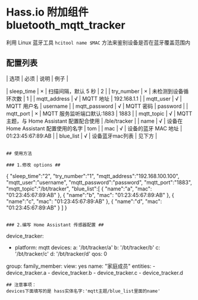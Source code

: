 # Hass.io 附加组件 bluetooth_mqtt_tracker

利用 Linux 蓝牙工具 `hcitool name $MAC` 方法来鉴别设备是否在蓝牙覆盖范围内

## 配置列表

| 选项 | 必须 | 说明 | 例子 |

| sleep_time | × | 扫描间隔，默认 5 秒 | 2 |
| try_number | × | 未检测到设备循环次数 | 1 |
| mqtt_address | √ | MQTT 地址 | 192.168.1.1 |
| mqtt_user | √ | MQTT 用户名 | username |
| mqtt_password | √ | MQTT 密码 | password |
| mqtt_port | × | MQTT 服务监听端口默认:1883 | 1883 |
| mqtt_topic | √ | MQTT 主题，与 Home Assistant 配置配合使用 | /ble/tracker |
| name | √ | 设备在 Home Assistant 配置使用的名字 | tom |
| mac | √ | 设备的蓝牙 MAC 地址 | 01:23:45:67:89:AB |
| blue_list | √ | 设备蓝牙mac列表 | 见下方 |
```

## 使用方法

### 1.修改 options ## 
```
{
  "sleep_time":"2",
  "try_number":"1",
  "mqtt_address":"192.168.100.100",
  "mqtt_user":"username",
  "mqtt_password":"password",
  "mqtt_port":"1883",
  "mqtt_topic":"/bt/tracker",
  "blue_list":[
      {
        "name":"a",
        "mac": "01:23:45:67:89:AB"
      },
      {
        "name":"b",
        "mac": "01:23:45:67:89:AB"
      },
      {
        "name":"c",
        "mac": "01:23:45:67:89:AB"
      },
      {
        "name":"d",
        "mac": "01:23:45:67:89:AB"
      }
    ]
}
```

### 2.编写 Home Assistant 传感器配置 ## 
```
device_tracker:
  - platform: mqtt
    devices:
      a: '/bt/tracker/a'
      b: '/bt/tracker/b'
      c: '/bt/tracker/c'
      d: '/bt/tracker/d'
    qos: 0

group:
  family_member:
    view: yes
    name: "家庭成员"
    entities:
      - device_tracker.a
      - device_tracker.b
      - device_tracker.c
      - device_tracker.d
```
## 注意事项：
devices下面填写的是 hass实体名字:'mqtt主题/blue_list里面的name'

